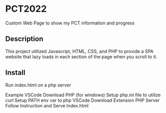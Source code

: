 # PCT2022

Custom Web Page to show my PCT information and progress

## Description

This project utilized Javascript, HTML, CSS, and PHP to provide a SPA website that lazy loads in each section of the page when you scroll to it.

## Install

Run index.html on a php server

Example VSCode
Download PHP (for windows) 
  Setup php.ini file to utilize curl
  Setup PATH env var to php
VSCode
  Download Extension PHP Server
    Follow Instruction and Serve Index.html

